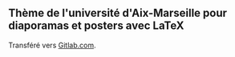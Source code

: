 ## Thème de l'université d'Aix-Marseille pour diaporamas et posters avec LaTeX

Transféré vers [Gitlab.com](https://gitlab.com/1a7r0ch3/Aix-Marseille.git).  


